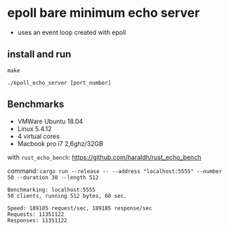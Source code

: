 # epoll bare minimum echo server

* uses an event loop created with epoll


## install and run
`make`

`./epoll_echo_server [port_number]`


## Benchmarks
* VMWare Ubuntu 18.04
* Linux 5.4.12
* 4 virtual cores
* Macbook pro i7 2,6ghz/32GB

with `rust_echo_bench`: https://github.com/haraldh/rust_echo_bench

command: `cargo run --release -- --address "localhost:5555" --number 50 --duration 30 --length 512`


```
Benchmarking: localhost:5555
50 clients, running 512 bytes, 60 sec.

Speed: 189185 request/sec, 189185 response/sec
Requests: 11351122
Responses: 11351122
```